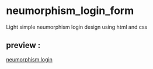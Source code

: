 # neumorphism_login_form
Light simple neumorphism login design using html and css
## preview :
[neumorphism login  ](https://khadidjainfoinfinity.github.io/neumorphism_login_form/)
